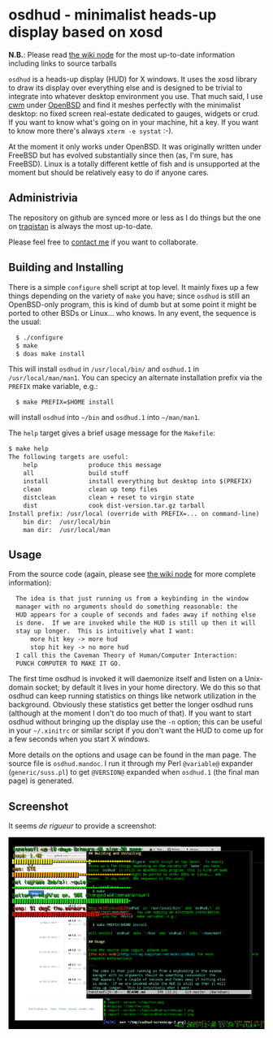 # osdhud - minimalist heads-up display based on xosd

**N.B.**: Please read [the wiki node](http://traq.haqistan.net/wiki/osdhud) for the most up-to-date information including links to source tarballs

`osdhud` is a heads-up display (HUD) for X windows.  It uses the xosd
library to draw its display over everything else and is designed to be
trivial to integrate into whatever desktop environment you use.  That
much said, I use
[cwm](https://en.wikipedia.org/wiki/Cwm_%28window_manager%29) under
[OpenBSD](http://www.openbsd.org) and find it meshes perfectly with
the minimalist desktop: no fixed screen real-estate dedicated to
gauges, widgets or crud.  If you want to know what's going on in your
machine, hit a key.  If you want to know more there's always `xterm -e systat` :-).

At the moment it only works under OpenBSD.  It was originally written
under FreeBSD but has evolved substantially since then (as, I'm sure,
has FreeBSD).  Linux is a totally different kettle of fish and is
unsupported at the moment but should be relatively easy to do if
anyone cares.

## Administrivia

The repository on github are synced more or less as I do things but
the one on [traqistan](http://trac.haqistan.net/browser/osdhud) is
always the most up-to-date.

Please feel free to [contact me](http://trac.haqistan.net/~attila) if
you want to collaborate.

## Building and Installing

There is a simple `configure` shell script at top level.  It mainly
fixes up a few things depending on the variety of `make` you have;
since `osdhud` is still an OpenBSD-only program, this is kind of dumb
but at some point it might be ported to other BSDs or Linux... who
knows.  In any event, the sequence is the usual:
```
  $ ./configure
  $ make
  $ doas make install
```

This will install `osdhud` in `/usr/local/bin/` and `osdhud.1` in
`/usr/local/man/man1`.  You can specicy an alternate installation
prefix via the `PREFIX` make variable, e.g.:
```
  $ make PREFIX=$HOME install
```
will install `osdhud` into `~/bin` and `osdhud.1` into `~/man/man1`.

The `help` target gives a brief usage message for the `Makefile`:
```
$ make help
The following targets are useful:
    help              produce this message
    all               build stuff
    install           install everything but desktop into $(PREFIX)
    clean             clean up temp files
    distclean         clean + reset to virgin state
    dist              cook dist-version.tar.gz tarball
Install prefix: /usr/local (override with PREFIX=... on command-line)
    bin dir:  /usr/local/bin
    man dir:  /usr/local/man
```

## Usage

From the source code (again, please see
[the wiki node](http://traq.haqistan.net/wiki/osdhud) for more
complete information):

```
  The idea is that just running us from a keybinding in the window
  manager with no arguments should do something reasonable: the
  HUD appears for a couple of seconds and fades away if nothing else
  is done.  If we are invoked while the HUD is still up then it will
  stay up longer.  This is intuitively what I want:
      more hit key -> more hud
      stop hit key -> no more hud
  I call this the Caveman Theory of Human/Computer Interaction:
  PUNCH COMPUTER TO MAKE IT GO.
```

The first time osdhud is invoked it will daemonize itself and listen
on a Unix-domain socket; by default it lives in your home directory.
We do this so that osdhud can keep running statistics on things like
network utilization in the background.  Obviously these statistics get
better the longer osdhud runs (although at the moment I don't do too
much of that).  If you want to start osdhud without bringing up the
display use the `-n` option; this can be useful in your `~/.xinitrc`
or similar script if you don't want the HUD to come up for a few
seconds when you start X windows.

More details on the options and usage can be found in the man page.
The source file is `osdhud.mandoc`.  I run it through my Perl
`@variable@` expander (`generic/suss.pl`) to get `@VERSION@` expanded
when `osdhud.1` (the final man page) is generated.

## Screenshot

It seems _de rigueur_ to provide a screenshot:

![osdhud 0.1.6 (not yet released)](web/osdhud-screencap-small.png)
